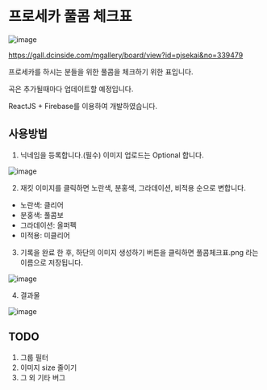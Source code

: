 # 프로세카 풀콤 체크표

![image](https://user-images.githubusercontent.com/6630745/137951344-efec1008-be8f-4786-b256-402a6854190d.png)

https://gall.dcinside.com/mgallery/board/view?id=pjsekai&no=339479 

프로세카를 하시는 분들을 위한 풀콤을 체크하기 위한 표입니다. 

곡은 추가될때마다 업데이트할 예정입니다.

ReactJS + Firebase를 이용하여 개발하였습니다.

## 사용방법
1. 닉네임을 등록합니다.(필수) 이미지 업로드는 Optional 합니다.

![image](https://user-images.githubusercontent.com/6630745/137952071-8cc1d2fd-00db-4b44-88fd-aa17bbcfbe8d.png)

2. 재킷 이미지를 클릭하면 노란색, 분홍색, 그라데이션, 비적용 순으로 변합니다.

- 노란색: 클리어
- 분홍색: 풀콤보
- 그라데이션: 올퍼펙
- 미적용: 미클리어


3. 기록을 완료 한 후, 하단의 이미지 생성하기 버튼을 클릭하면 풀콤체크표.png 라는 이름으로 저장됩니다.

![image](https://user-images.githubusercontent.com/6630745/137952892-28823b3a-b641-451d-8113-605320f0fa6b.png)

4. 결과물

![image](https://user-images.githubusercontent.com/6630745/137952973-c76010c4-568a-4c36-88fe-3a82cd34c88e.png)

## TODO
1. 그룹 필터
2. 이미지 size 줄이기
3. 그 외 기타 버그








